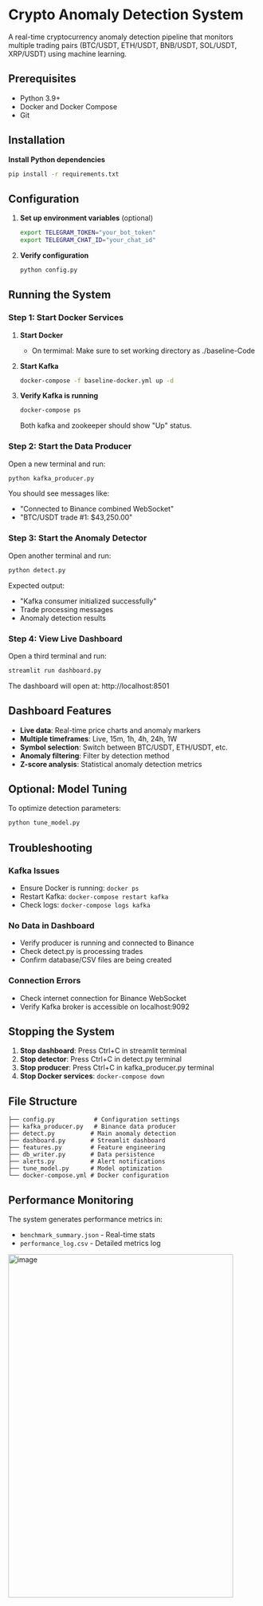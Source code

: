 # Crypto Anomaly Detection System

A real-time cryptocurrency anomaly detection pipeline that monitors multiple trading pairs (BTC/USDT, ETH/USDT, BNB/USDT, SOL/USDT, XRP/USDT) using machine learning.

## Prerequisites

- Python 3.9+
- Docker and Docker Compose
- Git

## Installation

 **Install Python dependencies**
   ```bash
   pip install -r requirements.txt
   ```


## Configuration

1. **Set up environment variables** (optional)
   ```bash
   export TELEGRAM_TOKEN="your_bot_token"
   export TELEGRAM_CHAT_ID="your_chat_id"
   ```

2. **Verify configuration**
   ```bash
   python config.py
   ```

## Running the System

### Step 1: Start Docker Services

1. **Start Docker**
   - On termimal: Make sure to set working directory as ./baseline-Code 

2. **Start Kafka**
   ```bash
   docker-compose -f baseline-docker.yml up -d

   ```

3. **Verify Kafka is running**
   ```bash
   docker-compose ps
   ```
   Both kafka and zookeeper should show "Up" status.

### Step 2: Start the Data Producer

Open a new terminal and run:
```bash
python kafka_producer.py
```

You should see messages like:
- "Connected to Binance combined WebSocket"
- "BTC/USDT trade #1: $43,250.00"

### Step 3: Start the Anomaly Detector

Open another terminal and run:
```bash
python detect.py
```

Expected output:
- "Kafka consumer initialized successfully"
- Trade processing messages
- Anomaly detection results

### Step 4: View Live Dashboard

Open a third terminal and run:
```bash
streamlit run dashboard.py
```

The dashboard will open at: http://localhost:8501

## Dashboard Features

- **Live data**: Real-time price charts and anomaly markers
- **Multiple timeframes**: Live, 15m, 1h, 4h, 24h, 1W
- **Symbol selection**: Switch between BTC/USDT, ETH/USDT, etc.
- **Anomaly filtering**: Filter by detection method
- **Z-score analysis**: Statistical anomaly detection metrics

## Optional: Model Tuning

To optimize detection parameters:
```bash
python tune_model.py
```

## Troubleshooting

### Kafka Issues
- Ensure Docker is running: `docker ps`
- Restart Kafka: `docker-compose restart kafka`
- Check logs: `docker-compose logs kafka`

### No Data in Dashboard
- Verify producer is running and connected to Binance
- Check detect.py is processing trades
- Confirm database/CSV files are being created


### Connection Errors
- Check internet connection for Binance WebSocket
- Verify Kafka broker is accessible on localhost:9092

## Stopping the System

1. **Stop dashboard**: Press Ctrl+C in streamlit terminal
2. **Stop detector**: Press Ctrl+C in detect.py terminal  
3. **Stop producer**: Press Ctrl+C in kafka_producer.py terminal
4. **Stop Docker services**: `docker-compose down`

## File Structure

```
├── config.py           # Configuration settings
├── kafka_producer.py   # Binance data producer
├── detect.py          # Main anomaly detection
├── dashboard.py       # Streamlit dashboard
├── features.py        # Feature engineering
├── db_writer.py       # Data persistence
├── alerts.py          # Alert notifications
├── tune_model.py      # Model optimization
└── docker-compose.yml # Docker configuration
```

## Performance Monitoring

The system generates performance metrics in:
- `benchmark_summary.json` - Real-time stats
- `performance_log.csv` - Detailed metrics log
<img width="451" height="688" alt="image" src="https://github.com/user-attachments/assets/c89bd9df-2ff0-46eb-bb15-b7858fd8a1cb" />
